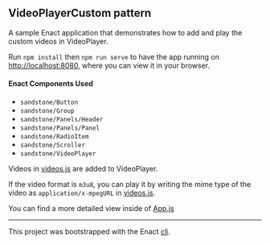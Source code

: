 ## VideoPlayerCustom pattern

A sample Enact application that demonstrates how to add and play the custom videos in VideoPlayer.

Run `npm install` then `npm run serve` to have the app running on [http://localhost:8080](http://localhost:8080), where you can view it in your browser.

#### Enact Components Used
- `sandstone/Button`
- `sandstone/Group`
- `sandstone/Panels/Header`
- `sandstone/Panels/Panel`
- `sandstone/RadioItem`
- `sandstone/Scroller`
- `sandstone/VideoPlayer`

Videos in [videos.js](src/App/videos.js) are added to VideoPlayer.

If the video format is `m3u8`, you can play it by writing the mime type of the video as `application/x-mpegURL` in [videos.js](src/App/videos.js).

You can find a more detailed view inside of [App.js](src/App/App.js)

---

This project was bootstrapped with the Enact [cli](https://github.com/enactjs/cli).
